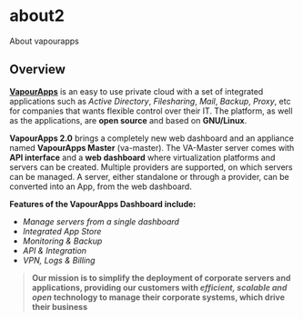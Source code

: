 # about2
About vapourapps

## Overview
[**VapourApps**](https://vapour-apps.com/overview/) is an easy to use private cloud with a set of integrated applications such as *Active Directory*, *Filesharing*, *Mail*, *Backup*, *Proxy*, etc for companies that wants flexible control over their IT. The platform, as well as the applications, are **open source** and based on **GNU/Linux**.

**VapourApps 2.0** brings a completely new web dashboard and an appliance named **VapourApps Master** (va-master). The VA-Master server comes with **API interface** and a **web dashboard** where virtualization platforms and servers can be created. Multiple providers are supported, on which servers can be managed. A server, either standalone or through a provider, can be converted into an App, from the web dashboard.

**Features of the VapourApps Dashboard include:**
* *Manage servers from a single dashboard*
* *Integrated App Store*
* *Monitoring & Backup*
* *API & Integration*
* *VPN, Logs & Billing*

>**Our mission is to simplify the deployment of corporate servers and applications, providing our customers with _efficient, scalable and open_ technology to manage their corporate systems, which drive their business**
